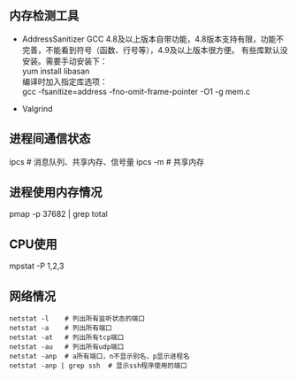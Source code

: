 ## 内存检测工具
* AddressSanitizer
GCC 4.8及以上版本自带功能，4.8版本支持有限，功能不完善，不能看到符号（函数、行号等），4.9及以上版本很方便。
有些库默认没安装。需要手动安装下：  
yum install libasan  
编译时加入指定库选项：  
gcc -fsanitize=address -fno-omit-frame-pointer -O1 -g mem.c

* Valgrind


## 进程间通信状态
ipcs    # 消息队列、共享内存、信号量
ipcs -m # 共享内存

## 进程使用内存情况
pmap -p 37682 | grep total

## CPU使用
mpstat -P 1,2,3

## 网络情况
```shell
netstat -l    # 列出所有监听状态的端口  
netstat -a    # 列出所有端口  
netstat -at   # 列出所有tcp端口  
netstat -au   # 列出所有udp端口  
netstat -anp  # a所有端口，n不显示别名，p显示进程名  
netstat -anp | grep ssh  # 显示ssh程序使用的端口  
```
